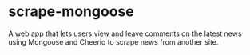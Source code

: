# scrape-mongoose
A web app that lets users view and leave comments on the latest news using Mongoose and Cheerio to scrape news from another site.

